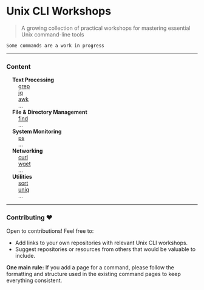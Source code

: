 # Unix CLI Workshops

> A growing collection of practical workshops for mastering essential Unix command-line tools

`Some commands are a work in progress`

---

### Content

&nbsp;&nbsp;&nbsp;&nbsp;**Text Processing**  
&nbsp;&nbsp;&nbsp;&nbsp;&nbsp;&nbsp;&nbsp;&nbsp;[grep](./grep)  
&nbsp;&nbsp;&nbsp;&nbsp;&nbsp;&nbsp;&nbsp;&nbsp;[jq](./jq)  
&nbsp;&nbsp;&nbsp;&nbsp;&nbsp;&nbsp;&nbsp;&nbsp;[awk](./awk)  
&nbsp;&nbsp;&nbsp;&nbsp;&nbsp;&nbsp;&nbsp;&nbsp;...  
&nbsp;&nbsp;&nbsp;&nbsp;**File & Directory Management**  
&nbsp;&nbsp;&nbsp;&nbsp;&nbsp;&nbsp;&nbsp;&nbsp;[find](./find)  
&nbsp;&nbsp;&nbsp;&nbsp;&nbsp;&nbsp;&nbsp;&nbsp;...  
&nbsp;&nbsp;&nbsp;&nbsp;**System Monitoring**  
&nbsp;&nbsp;&nbsp;&nbsp;&nbsp;&nbsp;&nbsp;&nbsp;[ps](./ps)  
&nbsp;&nbsp;&nbsp;&nbsp;&nbsp;&nbsp;&nbsp;&nbsp;...  
&nbsp;&nbsp;&nbsp;&nbsp;**Networking**  
&nbsp;&nbsp;&nbsp;&nbsp;&nbsp;&nbsp;&nbsp;&nbsp;[curl](./curl)  
&nbsp;&nbsp;&nbsp;&nbsp;&nbsp;&nbsp;&nbsp;&nbsp;[wget](./wget)  
&nbsp;&nbsp;&nbsp;&nbsp;&nbsp;&nbsp;&nbsp;&nbsp;...  
&nbsp;&nbsp;&nbsp;&nbsp;**Utilities**  
&nbsp;&nbsp;&nbsp;&nbsp;&nbsp;&nbsp;&nbsp;&nbsp;[sort](./sort)  
&nbsp;&nbsp;&nbsp;&nbsp;&nbsp;&nbsp;&nbsp;&nbsp;[uniq](./uniq)  
&nbsp;&nbsp;&nbsp;&nbsp;&nbsp;&nbsp;&nbsp;&nbsp;...  

---

### Contributing ❤️

Open to contributions! Feel free to:

- Add links to your own repositories with relevant Unix CLI workshops.  
- Suggest repositories or resources from others that would be valuable to include.

**One main rule:** If you add a page for a command, please follow the formatting and structure used in the existing command pages to keep everything consistent.
